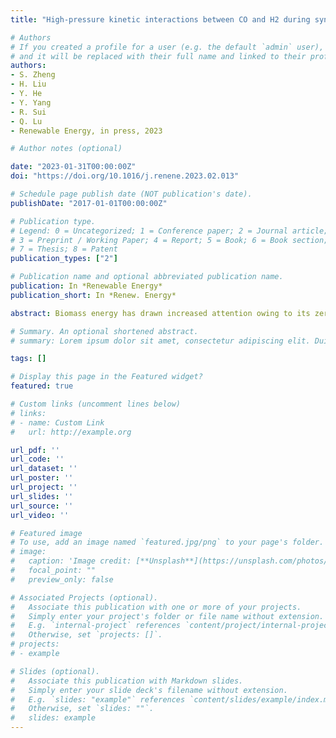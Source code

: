 ```yaml
---
title: "High-pressure kinetic interactions between CO and H2 during syngas catalytic combustion on PdO"

# Authors
# If you created a profile for a user (e.g. the default `admin` user), write the username (folder name) here 
# and it will be replaced with their full name and linked to their profile.
authors:
- S. Zheng
- H. Liu
- Y. He
- Y. Yang
- R. Sui
- Q. Lu
- Renewable Energy, in press, 2023

# Author notes (optional)

date: "2023-01-31T00:00:00Z"
doi: "https://doi.org/10.1016/j.renene.2023.02.013"

# Schedule page publish date (NOT publication's date).
publishDate: "2017-01-01T00:00:00Z"

# Publication type.
# Legend: 0 = Uncategorized; 1 = Conference paper; 2 = Journal article;
# 3 = Preprint / Working Paper; 4 = Report; 5 = Book; 6 = Book section;
# 7 = Thesis; 8 = Patent
publication_types: ["2"]

# Publication name and optional abbreviated publication name.
publication: In *Renewable Energy*
publication_short: In *Renew. Energy*

abstract: Biomass energy has drawn increased attention owing to its zero carbon emissions and large reserves. Pyrolysis instead of direct combustion is an efficient and clean way for biomass energy conversion. As a strong radiative species, H2O greatly affects the combustion processes. Despite the large concentration and fluctuation of H2O content in biomass pyrolysis gases (py-gas), radiation reabsorption effect has not been systematically investigated for py-gas combustion. In this study, one-dimensional simulations of premixed py-gas/air flames were conducted, using PREMIX code with both adiabatic and radiative models. The effects of H2O content and radiation reabsorption were examined. As H2O content in the py-gas mixture increased from 40% to 50%, the flame speeds decreased from 42.86 to 28.08 cm/s, while the relative differences caused by radiation reabsorption increased from 9.92% to 17.42%. Radiation reabsorption affected laminar flame speed primarily through the preheat-induced chemical effect, which was mainly controlled by HCO radical. The outlet mole fraction of NO was reduced by up to 13.56% when radiation reabsorption was considered. Reaction pathway analyses revealed that the NO emission was closely related to the outlet temperature and the peak NCO concentration, which were the limiting factors for the thermal-NO route and the fuel-NO route, respectively.

# Summary. An optional shortened abstract.
# summary: Lorem ipsum dolor sit amet, consectetur adipiscing elit. Duis posuere tellus ac convallis placerat. Proin tincidunt magna sed ex sollicitudin condimentum.

tags: []

# Display this page in the Featured widget?
featured: true

# Custom links (uncomment lines below)
# links:
# - name: Custom Link
#   url: http://example.org

url_pdf: ''
url_code: ''
url_dataset: ''
url_poster: ''
url_project: ''
url_slides: ''
url_source: ''
url_video: ''

# Featured image
# To use, add an image named `featured.jpg/png` to your page's folder. 
# image:
#   caption: 'Image credit: [**Unsplash**](https://unsplash.com/photos/pLCdAaMFLTE)'
#   focal_point: ""
#   preview_only: false

# Associated Projects (optional).
#   Associate this publication with one or more of your projects.
#   Simply enter your project's folder or file name without extension.
#   E.g. `internal-project` references `content/project/internal-project/index.md`.
#   Otherwise, set `projects: []`.
# projects:
# - example

# Slides (optional).
#   Associate this publication with Markdown slides.
#   Simply enter your slide deck's filename without extension.
#   E.g. `slides: "example"` references `content/slides/example/index.md`.
#   Otherwise, set `slides: ""`.
#   slides: example
---
```


